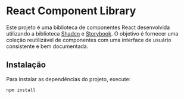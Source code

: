 <!-- @format -->

# React Component Library

Este projeto é uma biblioteca de componentes React desenvolvida utilizando a biblioteca [Shadcn](https://github.com/shadcn) e [Storybook](https://storybook.js.org/). O objetivo é fornecer uma coleção reutilizável de componentes com uma interface de usuário consistente e bem documentada.

## Instalação

Para instalar as dependências do projeto, execute:

```bash
npm install
```
